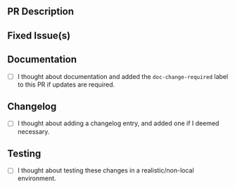 <!-- Thanks for sending a pull request! Please check out our contribution guidelines: -->
<!-- https://github.com/ConsenSys/web3signer/blob/master/CONTRIBUTING.md -->

## PR Description

## Fixed Issue(s)
<!-- Please link to fixed issue(s) here using format: fixes #<issue number> -->
<!-- Example: "fixes #2" -->

## Documentation

- [ ] I thought about documentation and added the `doc-change-required` label to this PR if updates are required.

## Changelog

- [ ] I thought about adding a changelog entry, and added one if I deemed necessary.

## Testing

- [ ] I thought about testing these changes in a realistic/non-local environment.
